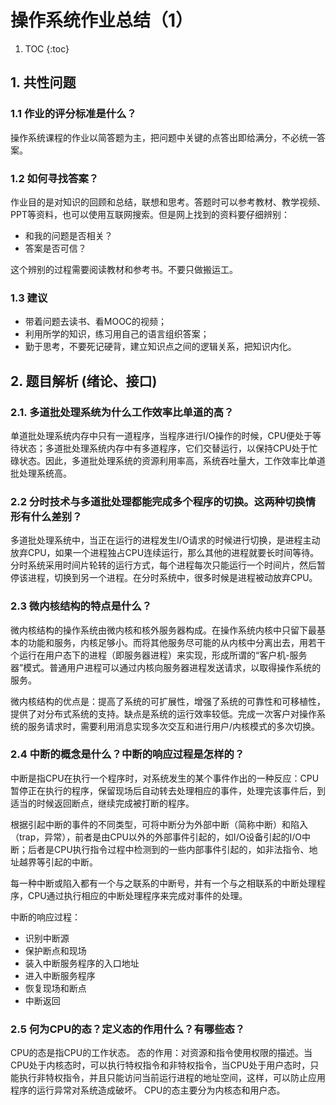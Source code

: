 # 操作系统作业总结（1）

1. TOC
{:toc}

##  1. 共性问题
### 1.1 作业的评分标准是什么？
操作系统课程的作业以简答题为主，把问题中关键的点答出即给满分，不必统一答案。
### 1.2 如何寻找答案？
作业目的是对知识的回顾和总结，联想和思考。答题时可以参考教材、教学视频、PPT等资料，也可以使用互联网搜索。但是网上找到的资料要仔细辨别：
- 和我的问题是否相关？
- 答案是否可信？

这个辨别的过程需要阅读教材和参考书。不要只做搬运工。
### 1.3 建议
- 带着问题去读书、看MOOC的视频；
- 利用所学的知识，练习用自己的语言组织答案；
- 勤于思考，不要死记硬背，建立知识点之间的逻辑关系，把知识内化。

## 2. 题目解析 (绪论、接口)
### 2.1. 多道批处理系统为什么工作效率比单道的高？
单道批处理系统内存中只有一道程序，当程序进行I/O操作的时候，CPU便处于等待状态；多道批处理系统内存中有多道程序，它们交替运行，以保持CPU处于忙碌状态。因此，多道批处理系统的资源利用率高，系统吞吐量大，工作效率比单道批处理系统高。

### 2.2 分时技术与多道批处理都能完成多个程序的切换。这两种切换情形有什么差别？
多道批处理系统中，当正在运行的进程发生I/O请求的时候进行切换，是进程主动放弃CPU，如果一个进程独占CPU连续运行，那么其他的进程就要长时间等待。分时系统采用时间片轮转的运行方式，每个进程每次只能运行一个时间片，然后暂停该进程，切换到另一个进程。在分时系统中，很多时候是进程被动放弃CPU。

### 2.3 微内核结构的特点是什么？
微内核结构的操作系统由微内核和核外服务器构成。在操作系统内核中只留下最基本的功能和服务，内核足够小。而将其他服务尽可能的从内核中分离出去，用若干个运行在用户态下的进程（即服务器进程）来实现，形成所谓的“客户机-服务器”模式。普通用户进程可以通过内核向服务器进程发送请求，以取得操作系统的服务。

微内核结构的优点是：提高了系统的可扩展性，增强了系统的可靠性和可移植性，提供了对分布式系统的支持。缺点是系统的运行效率较低。完成一次客户对操作系统的服务请求时，需要利用消息实现多次交互和进行用户/内核模式的多次切换。

### 2.4 中断的概念是什么？中断的响应过程是怎样的？
中断是指CPU在执行一个程序时，对系统发生的某个事件作出的一种反应：CPU暂停正在执行的程序，保留现场后自动转去处理相应的事件，处理完该事件后，到适当的时候返回断点，继续完成被打断的程序。

根据引起中断的事件的不同类型，可将中断分为外部中断（简称中断）和陷入（trap，异常），前者是由CPU以外的外部事件引起的，如I/O设备引起的I/O中断；后者是CPU执行指令过程中检测到的一些内部事件引起的，如非法指令、地址越界等引起的中断。

每一种中断或陷入都有一个与之联系的中断号，并有一个与之相联系的中断处理程序，CPU通过执行相应的中断处理程序来完成对事件的处理。

中断的响应过程：
- 识别中断源
- 保护断点和现场
- 装入中断服务程序的入口地址
- 进入中断服务程序
- 恢复现场和断点
- 中断返回

### 2.5 何为CPU的态？定义态的作用什么？有哪些态？
CPU的态是指CPU的工作状态。
态的作用：对资源和指令使用权限的描述。当CPU处于内核态时，可以执行特权指令和非特权指令，当CPU处于用户态时，只能执行非特权指令，并且只能访问当前运行进程的地址空间，这样，可以防止应用程序的运行异常对系统造成破坏。
CPU的态主要分为内核态和用户态。

